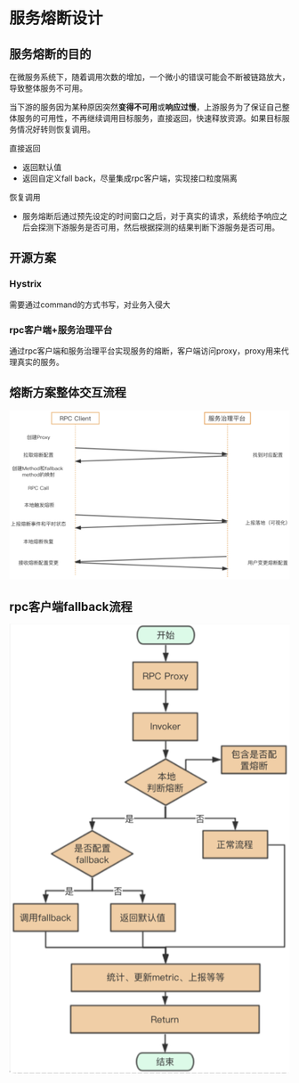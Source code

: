 # 服务熔断设计

## 服务熔断的目的

在微服务系统下，随着调用次数的增加，一个微小的错误可能会不断被链路放大，导致整体服务不可用。

当下游的服务因为某种原因突然**变得不可用**或**响应过慢**，上游服务为了保证自己整体服务的可用性，不再继续调用目标服务，直接返回，快速释放资源。如果目标服务情况好转则恢复调用。

直接返回

* 返回默认值
* 返回自定义fall back，尽量集成rpc客户端，实现接口粒度隔离

恢复调用

* 服务熔断后通过预先设定的时间窗口之后，对于真实的请求，系统给予响应之后会探测下游服务是否可用，然后根据探测的结果判断下游服务是否可用。

## 开源方案

### Hystrix

需要通过command的方式书写，对业务入侵大

### rpc客户端+服务治理平台

通过rpc客户端和服务治理平台实现服务的熔断，客户端访问proxy，proxy用来代理真实的服务。

## 熔断方案整体交互流程

![](../.gitbook/assets/image%20%28166%29.png)

## rpc客户端fallback流程

![](../.gitbook/assets/image%20%28168%29.png)



